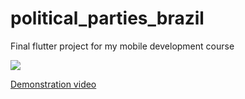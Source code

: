 # political_parties_brazil

Final flutter project for my mobile development course

![](https://github.com/aericode/political_parties_flutter/blob/master/showcase/showcase.gif)

[Demonstration video](https://drive.google.com/file/d/1QRPPiML6hpOw7U8N7mKO8dFTwjQ2P1Tl/view?usp=share_link)

